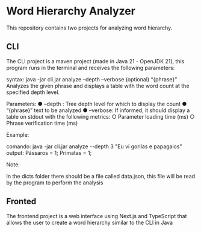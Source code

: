 # Word Hierarchy Analyzer

This repository contains two projects for analyzing word hierarchy.

## CLI

The CLI project is a maven project (made in Java 21 - OpenJDK 21), this program runs in the terminal and receives the following parameters:

syntax: java -jar cli.jar analyze –depth <n> –verbose (optional) “{phrase}”
Analyzes the given phrase and displays a table with the word count at the specified depth level.

Parameters:
● –depth <n>: Tree depth level for which to display the count
● “{phrase}” text to be analyzed
● –verbose: If informed, it should display a table on stdout with the following metrics:
○ Parameter loading time (ms)
○ Phrase verification time (ms)

Example:

comando: java -jar cli.jar analyze --depth 3 "Eu vi gorilas e papagaios"
output: Pássaros = 1; Primatas = 1;

Note:

In the dicts folder there should be a file called data.json, this file will be read by the program to perform the analysis

## Fronted

The frontend project is a web interface using Next.js and TypeScript that allows the user to create a word hierarchy similar to the CLI in Java
